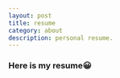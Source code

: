 ```yaml
---
layout: post
title: resume
category: about
description: personal resume.
---
```



### Here is my resume😀